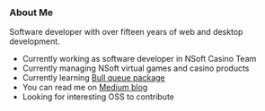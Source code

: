 ### About Me

Software developer with over fifteen years of web and desktop development.

- Currently working as software developer in NSoft Casino Team
- Currently managing NSoft virtual games and casino products
- Currently learning [Bull queue package](https://github.com/OptimalBits/bull)
- You can read me on [Medium blog](https://medium.com/@dragoje.jadranko)
- Looking for interesting OSS to contribute
